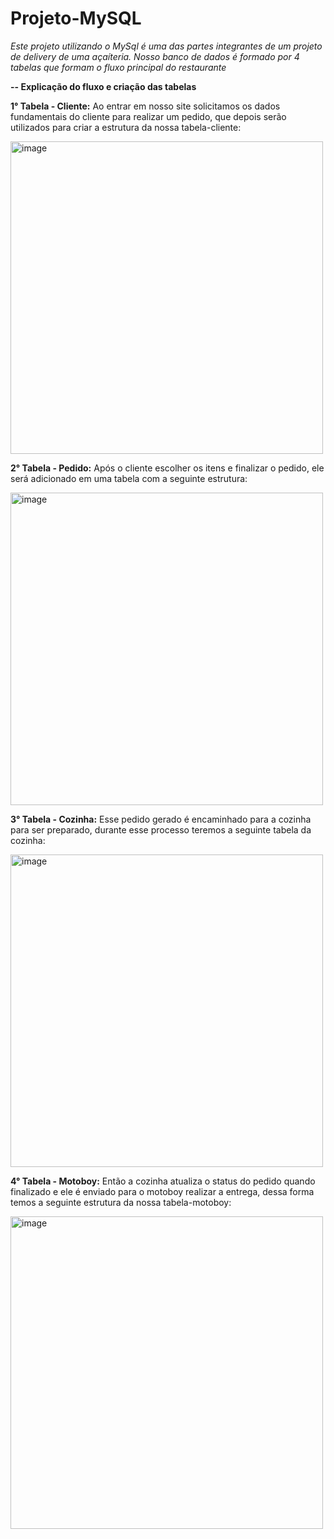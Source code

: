 # Projeto-MySQL
*Este projeto utilizando o MySql é uma das partes integrantes de um projeto de delivery de uma açaíteria. Nosso banco de dados é formado por 4 tabelas que formam o fluxo principal do restaurante*


**-- Explicação do fluxo e criação das tabelas**

**1° Tabela - Cliente:**
Ao entrar em nosso site solicitamos os dados fundamentais do cliente para realizar um pedido, que depois serão utilizados para criar a estrutura da nossa tabela-cliente:
<div style="display: block;">
  <img width="500" alt="image" src="https://github.com/user-attachments/assets/a9c264b4-e091-4d6e-965a-14caf6ced13e">
</div>

**2° Tabela - Pedido:**
Após o cliente escolher os itens e finalizar o pedido, ele será adicionado em uma tabela com a seguinte estrutura:
<div style="display: block;">
  <img width="500" alt="image" src="https://github.com/user-attachments/assets/c56d58f0-d383-4f12-8575-38ae690dafaf">
</div>

**3° Tabela - Cozinha:**
Esse pedido gerado é encaminhado para a cozinha para ser preparado, durante esse processo teremos a seguinte tabela da cozinha:
<div style="display: block;">
  <img width="500" alt="image" src="https://github.com/user-attachments/assets/f3cb26d1-a160-4461-bcc3-5942875b623b">
</div>

**4° Tabela - Motoboy:**
Então a cozinha atualiza o status do pedido quando finalizado e ele é enviado para o motoboy realizar a entrega, dessa forma temos a seguinte estrutura da nossa tabela-motoboy:
<div style="display: block;">
  <img width="500" alt="image" src="https://github.com/user-attachments/assets/0261bd93-2703-439e-9640-f5ec4c2d7475">
</div>






